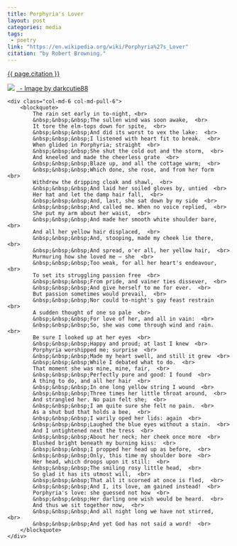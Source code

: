 ```yaml
---
title: Porphyria's Lover
layout: post
categories: media
tags:
 - poetry
link: "https://en.wikipedia.org/wiki/Porphyria%27s_Lover"
citation: "by Robert Browning."
---
```


[{{ page.citation }}]({{page.link}})  

<div class="container"><div class="row">
	<div class="col-md-6 col-md-push-6">
		<!--start-->
		<img src="{{ site.image_dir}}/porphyrias_lover.png" class="img-responsive img-rounded" style="max-width=100%;">
		<!--end--> 
		<a href="http://darkcutie88.deviantart.com/" class="caption">&nbsp; - Image by darkcutie88</a>
		<br>
	</div>

	<div class="col-md-6 col-md-pull-6">
		<blockquote>
			The rain set early in to-night, <br> 
			&nbsp;&nbsp;&nbsp;The sullen wind was soon awake,  <br>
			It tore the elm-tops down for spite,  <br>
			&nbsp;&nbsp;&nbsp;And did its worst to vex the lake:  <br>
			&nbsp;&nbsp;&nbsp;I listened with heart fit to break.  <br>
			When glided in Porphyria; straight  <br>
			&nbsp;&nbsp;&nbsp;She shut the cold out and the storm,  <br>
			And kneeled and made the cheerless grate  <br>
			&nbsp;&nbsp;&nbsp;Blaze up, and all the cottage warm;  <br>
			&nbsp;&nbsp;&nbsp;Which done, she rose, and from her form  <br>
			Withdrew the dripping cloak and shawl,  <br>
			&nbsp;&nbsp;&nbsp;And laid her soiled gloves by, untied  <br>
			Her hat and let the damp hair fall,  <br>
			&nbsp;&nbsp;&nbsp;And, last, she sat down by my side  <br>
			&nbsp;&nbsp;&nbsp;And called me. When no voice replied,  <br>
			She put my arm about her waist,  <br>
			&nbsp;&nbsp;&nbsp;And made her smooth white shoulder bare,  <br>
			And all her yellow hair displaced,  <br>
			&nbsp;&nbsp;&nbsp;And, stooping, made my cheek lie there,  <br>
			&nbsp;&nbsp;&nbsp;And spread, o'er all, her yellow hair,  <br>
			Murmuring how she loved me — she  <br>
			&nbsp;&nbsp;&nbsp;Too weak, for all her heart's endeavour,  <br>
			To set its struggling passion free  <br>
			&nbsp;&nbsp;&nbsp;From pride, and vainer ties dissever,  <br>
			&nbsp;&nbsp;&nbsp;And give herself to me for ever.  <br>
			But passion sometimes would prevail,  <br>
			&nbsp;&nbsp;&nbsp;Nor could to-night's gay feast restrain  <br>
			A sudden thought of one so pale  <br>
			&nbsp;&nbsp;&nbsp;For love of her, and all in vain:  <br>
			&nbsp;&nbsp;&nbsp;So, she was come through wind and rain.  <br>
			Be sure I looked up at her eyes  <br>
			&nbsp;&nbsp;&nbsp;Happy and proud; at last I knew  <br>
			Porphyria worshipped me; surprise  <br>
			&nbsp;&nbsp;&nbsp;Made my heart swell, and still it grew  <br>
			&nbsp;&nbsp;&nbsp;While I debated what to do.  <br>
			That moment she was mine, mine, fair,  <br>
			&nbsp;&nbsp;&nbsp;Perfectly pure and good: I found  <br>
			A thing to do, and all her hair  <br>
			&nbsp;&nbsp;&nbsp;In one long yellow string I wound  <br>
			&nbsp;&nbsp;&nbsp;Three times her little throat around,  <br>
			And strangled her. No pain felt she;  <br>
			&nbsp;&nbsp;&nbsp;I am quite sure she felt no pain.  <br>
			As a shut bud that holds a bee,  <br>
			&nbsp;&nbsp;&nbsp;I warily oped her lids: again  <br>
			&nbsp;&nbsp;&nbsp;Laughed the blue eyes without a stain.  <br>
			And I untightened next the tress  <br>
			&nbsp;&nbsp;&nbsp;About her neck; her cheek once more  <br>
			Blushed bright beneath my burning kiss:  <br>
			&nbsp;&nbsp;&nbsp;I propped her head up as before,  <br>
			&nbsp;&nbsp;&nbsp;Only, this time my shoulder bore  <br>
			Her head, which droops upon it still:  <br>
			&nbsp;&nbsp;&nbsp;The smiling rosy little head,  <br>
			So glad it has its utmost will,  <br>
			&nbsp;&nbsp;&nbsp;That all it scorned at once is fled,  <br>
			&nbsp;&nbsp;&nbsp;And I, its love, am gained instead!  <br>
			Porphyria's love: she guessed not how  <br>
			&nbsp;&nbsp;&nbsp;Her darling one wish would be heard.  <br>
			And thus we sit together now,  <br>
			&nbsp;&nbsp;&nbsp;And all night long we have not stirred,  <br>
			&nbsp;&nbsp;&nbsp;And yet God has not said a word!  <br>
		</blockquote>
	</div>
</div></div>
